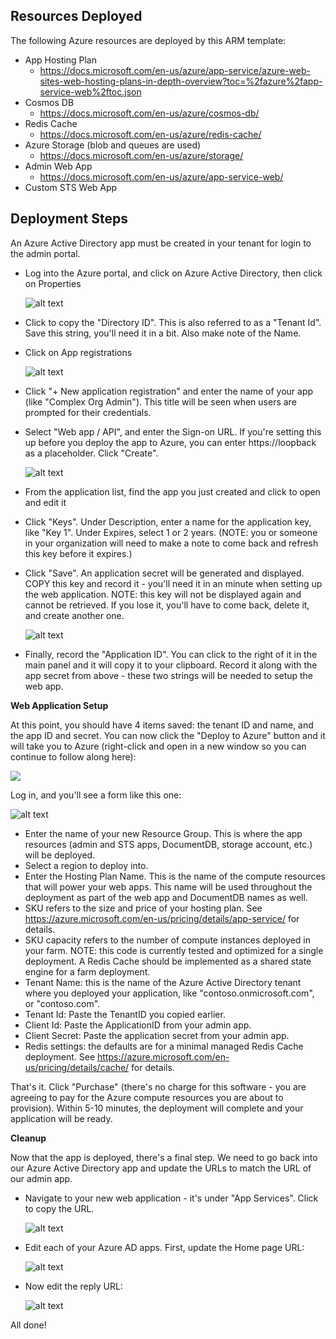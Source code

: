 ## Resources Deployed

The following Azure resources are deployed by this ARM template:
* App Hosting Plan 
  * https://docs.microsoft.com/en-us/azure/app-service/azure-web-sites-web-hosting-plans-in-depth-overview?toc=%2fazure%2fapp-service-web%2ftoc.json
* Cosmos DB 
  * https://docs.microsoft.com/en-us/azure/cosmos-db/
* Redis Cache 
  * https://docs.microsoft.com/en-us/azure/redis-cache/
* Azure Storage (blob and queues are used) 
  * https://docs.microsoft.com/en-us/azure/storage/
* Admin Web App
  * https://docs.microsoft.com/en-us/azure/app-service-web/
* Custom STS Web App


## Deployment Steps

An Azure Active Directory app must be created in your tenant for login to the admin portal.

* Log into the Azure portal, and click on Azure Active Directory, then click on Properties

  ![alt text][App1a]

* Click to copy the "Directory ID". This is also referred to as a "Tenant Id". Save this string, you'll need it in a bit. Also make note of the Name.
* Click on App registrations

  ![alt text][App1]

* Click "+ New application registration" and enter the name of your app (like "Complex Org Admin"). This title will be seen when users are prompted for their credentials.
* Select "Web app / API", and enter the Sign-on URL. If you're setting this up before you deploy the app to Azure, you can enter https://loopback as a placeholder. Click "Create".

  ![alt text][App2]

* From the application list, find the app you just created and click to open and edit it
* Click "Keys". Under Description, enter a name for the application key, like "Key 1". Under Expires, select 1 or 2 years. (NOTE: you or someone in your organization 
will need to make a note to come back and refresh this key before it expires.)
* Click "Save". An application secret will be generated and displayed. COPY this key and record it - you'll need it in an minute when setting up the web application. 
NOTE: this key will not be displayed again and cannot be retrieved. If you lose it, you'll have to come back, delete it, and create another one.

  ![alt text][App4]

* Finally, record the "Application ID". You can click to the right of it in the main panel and it will copy it to your clipboard. Record it along with the app secret from above - these two strings will be needed to setup the web app.

 __Web Application Setup__

At this point, you should have 4 items saved: the tenant ID and name, and the app ID and secret. You can now click the "Deploy to Azure" button and it will take you to Azure (right-click and open in a new window so you can continue to follow along here):

<a target="_blank" href="https://portal.azure.com/#create/Microsoft.Template/uri/https%3A%2F%2Fraw.githubusercontent.com%2FAzure-Samples%2Factive-directory-dotnet-web-ad-complex-org-utility%2Fmaster%2Fazuredeploy.json"><img src="http://azuredeploy.net/deploybutton.png"/></a>

Log in, and you'll see a form like this one:

  ![alt text][App6]

  * Enter the name of your new Resource Group. This is where the app resources (admin and STS apps, DocumentDB, storage account, etc.) will be deployed.
  * Select a region to deploy into.
  * Enter the Hosting Plan Name. This is the name of the compute resources that will power your web apps. This name will be used throughout the deployment as part of the web app and DocumentDB names as well.
  * SKU refers to the size and price of your hosting plan. See https://azure.microsoft.com/en-us/pricing/details/app-service/ for details.
  * SKU capacity refers to the number of compute instances deployed in your farm. NOTE: this code is currently tested and optimized for a single deployment. A Redis Cache should be implemented as a shared state engine for a farm deployment.
  * Tenant Name: this is the name of the Azure Active Directory tenant where you deployed your application, like "contoso.onmicrosoft.com", or "contoso.com".
  * Tenant Id: Paste the TenantID you copied earlier.
  * Client Id: Paste the ApplicationID from your admin app.
  * Client Secret: Paste the application secret from your admin app.
  * Redis settings: the defaults are for a minimal managed Redis Cache deployment. See https://azure.microsoft.com/en-us/pricing/details/cache/ for details.

That's it. Click "Purchase" (there's no charge for this software - you are agreeing to pay for the Azure compute resources you are about to provision). 
Within 5-10 minutes, the deployment will complete and your application will be ready.

__Cleanup__

Now that the app is deployed, there's a final step. We need to go back into our Azure Active Directory app and update the URLs to match the URL of our admin app.

  * Navigate to your new web application - it's under "App Services". Click to copy the URL.

    ![alt text][Url]
  
  * Edit each of your Azure AD apps. First, update the Home page URL:

    ![alt text][Url3]
  
  * Now edit the reply URL:

    ![alt text][Url2]
  
All done!



[App1]: ../DocImages/App1.png "Open Azure AD Application Panel"
[App1a]: ../DocImages/App1a.png "Copy tenant id"
[App2]: ../DocImages/App2.png "Create Application"
[App3a]: ../DocImages/App3a.png "Grant permissions"
[App4]: ../DocImages/App4.png "Generate app secret"
[App5]: ../DocImages/App5.png "Copy app id"
[App6]: ../DocImages/ARMForm.png "ARM template form"
[Url]: ../DocImages/Url.png "Copy web URL"
[Url2]: ../DocImages/Url2.png "Update reply address"
[Url3]: ../DocImages/Url3.png "Update home page"
